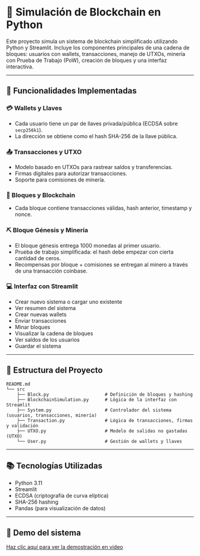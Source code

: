 # 🧱 Simulación de Blockchain en Python



Este proyecto simula un sistema de blockchain simplificado utilizando Python y Streamlit. Incluye los componentes principales de una cadena de bloques: usuarios con wallets, transacciones, manejo de UTXOs, minería con Prueba de Trabajo (PoW), creación de bloques y una interfaz interactiva.


---

## 🚀 Funcionalidades Implementadas

### 💳 Wallets y Llaves
- Cada usuario tiene un par de llaves privada/pública (ECDSA sobre `secp256k1`).
- La dirección se obtiene como el hash SHA-256 de la llave pública.

### 📤 Transacciones y UTXO
- Modelo basado en UTXOs para rastrear saldos y transferencias.
- Firmas digitales para autorizar transacciones.
- Soporte para comisiones de minería.

### 🔗 Bloques y Blockchain
- Cada bloque contiene transacciones válidas, hash anterior, timestamp y nonce.

### ⛏️ Bloque Génesis y Minería
- El bloque génesis entrega 1000 monedas al primer usuario.
- Prueba de trabajo simplificada: el hash debe empezar con cierta cantidad de ceros.
- Recompensas por bloque + comisiones se entregan al minero a través de una transacción coinbase.

### 💻 Interfaz con Streamlit
- Crear nuevo sistema o cargar uno existente
- Ver resumen del sistema
- Crear nuevas wallets
- Enviar transacciones
- Minar bloques
- Visualizar la cadena de bloques
- Ver saldos de los usuarios
- Guardar el sistema

---

## 📂 Estructura del Proyecto

```
README.md
└── src
    ├── Block.py                     # Definición de bloques y hashing
    ├── BlockchainSimulation.py      # Lógica de la interfaz con Streamlit
    ├── System.py                    # Controlador del sistema (usuarios, transacciones, minería)
    ├── Transaction.py               # Lógica de transacciones, firmas y validación
    ├── UTXO.py                      # Modelo de salidas no gastadas (UTXO)
    └── User.py                      # Gestión de wallets y llaves

````

---

## 📚 Tecnologías Utilizadas

* Python 3.11
* Streamlit
* ECDSA (criptografía de curva elíptica)
* SHA-256 hashing
* Pandas (para visualización de datos)

---

## 🎥 Demo del sistema

[Haz clic aquí para ver la demostración en video](https://drive.google.com/file/d/18IEYmmmUV7B4eFUr93vkB4cuVs6n-mNd/view?usp=sharing)

